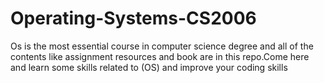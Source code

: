 # Operating-Systems-CS2006
Os is the most essential course in computer science degree and all of the contents like assignment resources and book are in this repo.Come here and learn some skills related to (OS) and improve your coding skills
